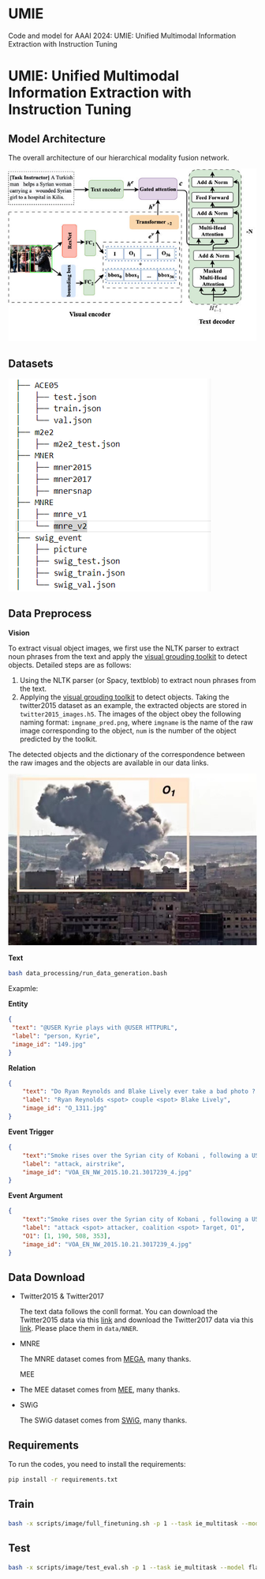 # UMIE
Code and model for AAAI 2024: UMIE: Unified Multimodal Information Extraction with Instruction Tuning


# UMIE: Unified Multimodal Information Extraction with Instruction Tuning

## Model Architecture

The overall architecture of our hierarchical modality fusion network.

![架构图-2-5.drawio](models/model.png)

## Datasets

![path](datasets/path.png)


## Data Preprocess

**Vision**

To extract visual object images, we first use the NLTK parser to extract noun phrases from the text and apply the [visual grouding toolkit](https://github.com/zyang-ur/onestage_grounding) to detect objects. Detailed steps are as follows:

1. Using the NLTK parser (or Spacy, textblob) to extract noun phrases from the text.
2. Applying the [visual grouding toolkit](https://github.com/zyang-ur/onestage_grounding) to detect objects. Taking the twitter2015 dataset as an example, the extracted objects are stored in `twitter2015_images.h5`. The images of the object obey the following naming format: `imgname_pred.png`, where `imgname` is the name of the raw image corresponding to the object, `num` is the number of the object predicted by the toolkit.

The detected objects and the dictionary of the correspondence between the raw images and the objects are available in our data links.

![VOA_EN_NW_2015.10.21.3017239_4](datasets/event.png)

**Text**

```bash
bash data_processing/run_data_generation.bash
```

Exapmle:

**Entity**

```json
{
 "text": "@USER Kyrie plays with @USER HTTPURL",
 "label": "person, Kyrie", 
 "image_id": "149.jpg"
}
```

**Relation**

```json
{
	"text": "Do Ryan Reynolds and Blake Lively ever take a bad photo ? 😍",
	"label": "Ryan Reynolds <spot> couple <spot> Blake Lively", 
	"image_id": "O_1311.jpg"
}
```

**Event Trigger**

```json
{
    "text":"Smoke rises over the Syrian city of Kobani , following a US led coalition airstrike, seen from outside Suruc",
    "label": "attack, airstrike",
    "image_id": "VOA_EN_NW_2015.10.21.3017239_4.jpg"
}
```

**Event Argument**

```json
{
    "text":"Smoke rises over the Syrian city of Kobani , following a US led coalition airstrike, seen from outside Suruc",
    "label": "attack <spot> attacker, coalition <spot> Target, O1",
  	"O1": [1, 190, 508, 353],
    "image_id": "VOA_EN_NW_2015.10.21.3017239_4.jpg"
}
```

## Data Download

- Twitter2015 & Twitter2017

  The text data follows the conll format. You can download the Twitter2015 data via this [link](https://drive.google.com/file/d/1qAWrV9IaiBadICFb7mAreXy3llao_teZ/view?usp=sharing) and download the Twitter2017 data via this [link](https://drive.google.com/file/d/1ogfbn-XEYtk9GpUECq1-IwzINnhKGJqy/view?usp=sharing). Please place them in `data/NNER`.
- MNRE

  The MNRE dataset comes from [MEGA](https://github.com/thecharm/MNRE), many thanks.

  MEE
- The MEE dataset comes from [MEE](https://github.com/limanling/m2e2), many thanks.
- SWiG

  The SWiG dataset comes from [SWiG](https://github.com/thecharm/MNRE), many thanks.

## Requirements

To run the codes, you need to install the requirements:

```bash
pip install -r requirements.txt
```

## Train

```bash
bash -x scripts/image/full_finetuning.sh -p 1 --task ie_multitask --model flan-t5 --ports 26754 --epoch 30  --lr 1e-4
```

## Test

```bash
bash -x scripts/image/test_eval.sh -p 1 --task ie_multitask --model flan-t5 --ports 26768 
```